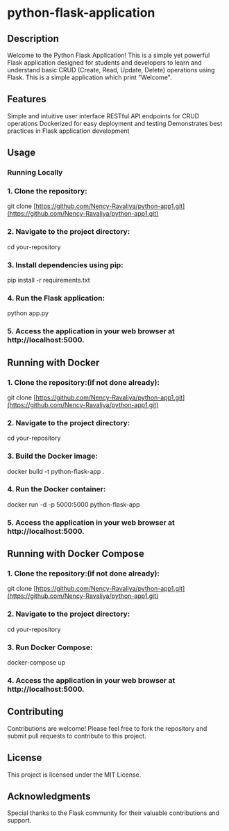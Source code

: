 # python-flask-application

## Description 

Welcome to the Python Flask Application! This is a simple yet powerful Flask
application designed for students and developers to learn and understand basic CRUD
(Create, Read, Update, Delete) operations using Flask. This is a simple application which print "Welcome".
  
## Features

Simple and intuitive user interface
RESTful API endpoints for CRUD operations
Dockerized for easy deployment and testing
Demonstrates best practices in Flask application development
   
## Usage
### Running Locally


### 1. Clone the repository:
git clone [https://github.com/Nency-Ravaliya/python-app1.git](https://github.com/Nency-Ravaliya/python-app1.git)

### 2. Navigate to the project directory:
cd your-repository

### 3. Install dependencies using pip:
pip install -r requirements.txt

### 4. Run the Flask application:
python app.py

### 5. Access the application in your web browser at http://localhost:5000.

## Running with Docker

### 1. Clone the repository:(if not done already):
git clone [https://github.com/Nency-Ravaliya/python-app1.git](https://github.com/Nency-Ravaliya/python-app1.git)

### 2. Navigate to the project directory:
cd your-repository

### 3. Build the Docker image:
docker build -t python-flask-app .

### 4. Run the Docker container:
docker run -d -p 5000:5000 python-flask-app

### 5. Access the application in your web browser at http://localhost:5000.

## Running with Docker Compose

### 1. Clone the repository:(if not done already):
git clone [https://github.com/Nency-Ravaliya/python-app1.git](https://github.com/Nency-Ravaliya/python-app1.git)

### 2. Navigate to the project directory:
cd your-repository

### 3. Run Docker Compose:
docker-compose up

### 4. Access the application in your web browser at http://localhost:5000.

## Contributing
Contributions are welcome! Please feel free to fork the repository and submit pull requests to contribute to this project.

## License
This project is licensed under the MIT License.

## Acknowledgments
Special thanks to the Flask community for their valuable contributions and support.
